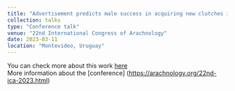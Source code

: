```yaml
---
title: "Advertisement predicts male success in acquiring new clutches in a Neotropical arachnid with exclusive paternal care"
collection: talks
type: "Conference talk"
venue: "22nd International Congress of Arachnology"
date: 2023-03-11
location: "Montevideo, Uruguay"
---
```


You can check more about this work [here](http://laisgrossel.github.io/files/Grossel-Machado_2025.pdf)<br>
More information about the [conference] (https://arachnology.org/22nd-ica-2023.html)

